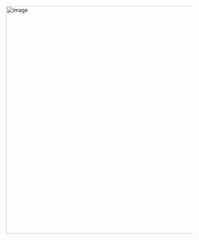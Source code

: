 <img width="1216" height="613" alt="image" src="https://github.com/user-attachments/assets/cc26ee34-9b31-46e1-a35a-a9c80feca6ee" />
